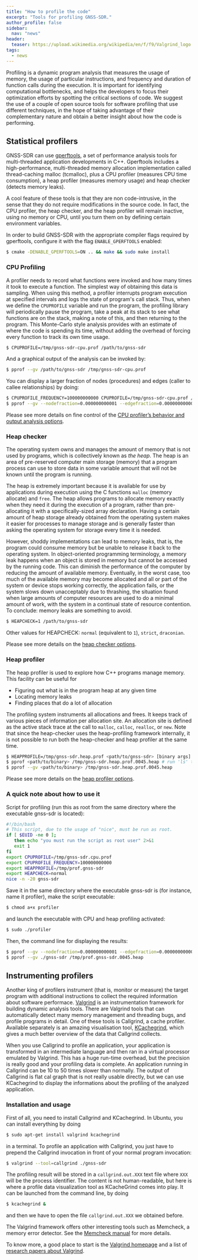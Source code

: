```yaml
---
title: "How to profile the code"
excerpt: "Tools for profiling GNSS-SDR."
author_profile: false
sidebar:
  nav: "news"
header:
  teaser: https://upload.wikimedia.org/wikipedia/en/f/f9/Valgrind_logo.png
tags:
  - news
---
```


Profiling is a dynamic program analysis that measures the usage of memory, the usage of particular instructions, and frequency and duration of function calls during the execution. It is important for identifying computational bottlenecks, and helps the developers to focus their optimization efforts by spotting the critical sections of code. We suggest the use of a couple of open source tools for software profiling that use different techniques, in the hope of taking advantage of their complementary nature and obtain a better insight about how the code is performing.

## Statistical profilers

GNSS-SDR can use [gperftools](https://github.com/gperftools/gperftools), a set of performance analysis tools for multi-threaded application developments in C++. Gperftools includes a high-performance, multi-threaded memory allocation implementation called thread-caching malloc (tcmalloc), plus a CPU profiler (measures CPU time consumption), a heap profiler (measures memory usage) and heap checker (detects memory leaks).

A cool feature of these tools is that they are non code-intrusive, in the sense that they do not require modifications in the source code. In fact, the CPU profiler, the heap checker, and the heap profiler will remain inactive, using no memory or CPU, until you turn them on by defining certain environment variables.

In order to build GNSS-SDR with the appropriate compiler flags required by gperftools, configure it with the flag `ENABLE_GPERFTOOLS` enabled:

```bash
$ cmake -DENABLE_GPERFTOOLS=ON .. && make && sudo make install
```


### CPU Profiling

A profiler needs to record what functions were invoked and how many times it took to execute a function. The simplest way of obtaining this data is sampling. When using this method, a profiler interrupts program execution at specified intervals and logs the state of program's call stack.  Thus, when we define the `CPUPROFILE` variable and run the program, the profiling library will periodically pause the program, take a peak at its stack to see what functions are on the stack, making a note of this, and then returning to the program. This Monte-Carlo style analysis provides with an estimate of where the code is spending its time, without adding the overhead of forcing every function to track its own time usage.

```bash
$ CPUPROFILE=/tmp/gnss-sdr-cpu.prof /path/to/gnss-sdr
```

And a graphical output of the analysis can be invoked by:

```bash
$ pprof --gv /path/to/gnss-sdr /tmp/gnss-sdr-cpu.prof
```

You can display a larger fraction of nodes (procedures) and edges (caller to callee relationships) by doing:

```bash
$ CPUPROFILE_FREQUENCY=100000000000 CPUPROFILE=/tmp/gnss-sdr-cpu.prof /path/to/gnss-sdr
$ pprof --gv --nodefraction=0.000000000001 --edgefraction=0.000000000001 ./gnss-sdr /tmp/gnss-sdr-cpu.prof
```

Please see more details on fine control of the [CPU profiler’s behavior and output analysis options](http://htmlpreview.github.io/?https://github.com/gperftools/gperftools/blob/master/doc/cpuprofile.html).

### Heap checker

The operating system owns and manages the amount of memory that is not used by programs, which is collectively known as _the heap_. The heap is an area of pre-reserved computer main storage (memory) that a program process can use to store data in some variable amount that will not be known until the program is running.

The heap is extremely important because it is available for use by applications during execution using the C functions `malloc` (memory allocate) and `free`. The heap allows programs to allocate memory exactly when they need it during the execution of a program, rather than pre-allocating it with a specifically-sized array declaration. Having a certain amount of heap storage already obtained from the operating system makes it easier for processes to manage storage and is generally faster than asking the operating system for storage every time it is needed.

However, shoddy implementations can lead to memory leaks, that is, the program could consume memory but be unable to release it back to the operating system. In object-oriented programming terminology, a memory leak happens when an object is stored in memory but cannot be accessed by the running code. This can diminish the performance of the computer by reducing the amount of available memory. Eventually, in the worst case, too much of the available memory may become allocated and all or part of the system or device stops working correctly, the application fails, or the system slows down unacceptably due to thrashing, the situation found when large amounts of computer resources are used to do a minimal amount of work, with the system in a continual state of resource contention. To conclude: memory leaks are something to avoid.

```bash
$ HEAPCHECK=1 /path/to/gnss-sdr
```

Other values for HEAPCHECK: `normal` (equivalent to `1`), `strict`, `draconian`.

Please see more details on the [heap checker options](http://htmlpreview.github.io/?https://github.com/gperftools/gperftools/blob/master/doc/heap_checker.html).


### Heap profiler

The heap profiler is used to explore how C++ programs manage memory. This facility can be useful for

  * Figuring out what is in the program heap at any given time
  * Locating memory leaks
  * Finding places that do a lot of allocation

The profiling system instruments all allocations and frees. It keeps track of various pieces of information per allocation site. An allocation site is defined as the active stack trace at the call to `malloc`, `calloc`, `realloc`, or `new`. Note that since the heap-checker uses the heap-profiling framework internally, it is not possible to run both the heap-checker and heap profiler at the same time.

```bash
$ HEAPPROFILE=/tmp/gnss-sdr.heap.prof <path/to/gnss-sdr> [binary args]
$ pprof <path/to/binary> /tmp/gnss-sdr.heap.prof.0045.heap # run 'ls' to see options
$ pprof --gv <path/to/binary> /tmp/gnss-sdr.heap.prof.0045.heap
```

Please see more details on the [heap profiler options](http://htmlpreview.github.io/?https://github.com/gperftools/gperftools/blob/master/doc/heapprofile.html).

### A quick note about how to use it

Script for profiling (run this as root from the same directory where the executable gnss-sdr is located):

```bash
#!/bin/bash
# This script, due to the usage of "nice", must be run as root.
if [ $EUID -ne 0 ];
   then echo "you must run the script as root user" 2>&1
   exit 1
fi
export CPUPROFILE=/tmp/gnss-sdr.cpu.prof
export CPUPROFILE_FREQUENCY=100000000000
export HEAPPROFILE=/tmp/prof.gnss-sdr
export HEAPCHECK=normal
nice -n -20 gnss-sdr
```

Save it in the same directory where the executable gnss-sdr is (for instance, name it profiler), make the script executable:

```bash
$ chmod a+x profiler
```

and launch the executable with CPU and heap profiling activated:

```bash
$ sudo ./profiler
```

Then, the command line for displaying the results:

```bash
$ pprof --gv --nodefraction=0.000000000001 --edgefraction=0.000000000001 ./gnss-sdr /tmp/gnss-sdr-cpu.prof
$ pprof --gv ./gnss-sdr /tmp/prof.gnss-sdr.0045.heap
```


## Instrumenting profilers

Another king of profilers instrument (that is, monitor or measure) the target program with additional instructions to collect the required information about software performace. [Valgrind](http://valgrind.org/) is an instrumentation framework for building dynamic analysis tools. There are Valgrind tools that can automatically detect many memory management and threading bugs, and profile  programs in detail. One of these tools is Callgrind, a cache profiler. Available separately is an amazing visualisation tool, [KCachegrind](https://kcachegrind.github.io/html/Home.html), which gives a much better overview of the data that Callgrind collects.

When you use Callgrind to profile an application, your application is transformed in an intermediate language and then ran in a virtual processor emulated by Valgrind. This has a huge run-time overhead, but the precision is really good and your profiling data is complete. An application running in Callgrind can be 10 to 50 times slower than normally. The output of Callgrind is flat cal graph that is not really usable directly, but we can use KCachegrind to display the informations about the profiling of the analyzed application.

### Installation and usage

First of all, you need to install Callgrind and KCachegrind. In Ubuntu, you can install everything by doing

```bash
$ sudo apt-get install valgrind kcachegrind
```

in a terminal. To profile an application with Callgrind, you just have to prepend the Callgrind invocation in front of your normal program invocation:

```bash
$ valgrind --tool=callgrind ./gnss-sdr
```

The profiling result will be stored in a `callgrind.out.XXX` text file where `XXX` will be the process identifier. The content is not human-readable, but here is where a profile data visualization tool as KCacheGrind comes into play. It can be launched from the command line, by doing

```bash
$ kcachegrind &
```

and then we have to open the file `callgrind.out.XXX` we obtained before.

The Valgrind framework offers other interesting tools such as Memcheck, a memory error detector. See the [Memcheck manual](http://valgrind.org/docs/manual/mc-manual.html) for more details.

To know more, a good place to start is the [Valgrind homepage](http://valgrind.org/) and a list of [research papers about Valgrind](http://valgrind.org/docs/pubs.html).

